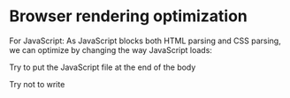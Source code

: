#  Browser rendering optimization

For JavaScript: As JavaScript blocks both HTML parsing and CSS parsing, we can optimize by changing the way JavaScript loads:

Try to put the JavaScript file at the end of the body

Try not to write <script> tags in the middle of the body

There are three ways to include resources with the <script> tag: one is the commonly used direct inclusion, and the other two involve using the async and defer attributes for asynchronous inclusion. Both aim to asynchronously load external JavaScript files without blocking the parsing of the DOM (it's advisable to use asynchronous loading whenever possible). The differences among the three are as follows:
